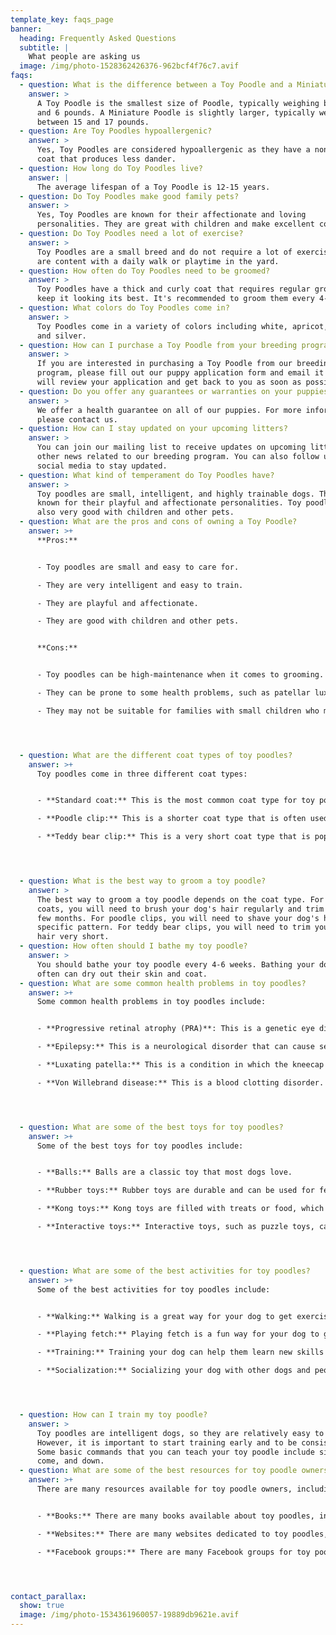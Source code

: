 ```yaml
---
template_key: faqs_page
banner:
  heading: Frequently Asked Questions
  subtitle: |
    What people are asking us
  image: /img/photo-1528362426376-962bcf4f76c7.avif
faqs:
  - question: What is the difference between a Toy Poodle and a Miniature Poodle?
    answer: >
      A Toy Poodle is the smallest size of Poodle, typically weighing between 4
      and 6 pounds. A Miniature Poodle is slightly larger, typically weighing
      between 15 and 17 pounds.
  - question: Are Toy Poodles hypoallergenic?
    answer: >
      Yes, Toy Poodles are considered hypoallergenic as they have a non-shedding
      coat that produces less dander.
  - question: How long do Toy Poodles live?
    answer: |
      The average lifespan of a Toy Poodle is 12-15 years.
  - question: Do Toy Poodles make good family pets?
    answer: >
      Yes, Toy Poodles are known for their affectionate and loving
      personalities. They are great with children and make excellent companions.
  - question: Do Toy Poodles need a lot of exercise?
    answer: >
      Toy Poodles are a small breed and do not require a lot of exercise. They
      are content with a daily walk or playtime in the yard.
  - question: How often do Toy Poodles need to be groomed?
    answer: >
      Toy Poodles have a thick and curly coat that requires regular grooming to
      keep it looking its best. It's recommended to groom them every 4-6 weeks.
  - question: What colors do Toy Poodles come in?
    answer: >
      Toy Poodles come in a variety of colors including white, apricot, black,
      and silver.
  - question: How can I purchase a Toy Poodle from your breeding program?
    answer: >
      If you are interested in purchasing a Toy Poodle from our breeding
      program, please fill out our puppy application form and email it to us. We
      will review your application and get back to you as soon as possible.
  - question: Do you offer any guarantees or warranties on your puppies?
    answer: >
      We offer a health guarantee on all of our puppies. For more information,
      please contact us.
  - question: How can I stay updated on your upcoming litters?
    answer: >
      You can join our mailing list to receive updates on upcoming litters and
      other news related to our breeding program. You can also follow us on
      social media to stay updated.
  - question: What kind of temperament do Toy Poodles have?
    answer: >
      Toy poodles are small, intelligent, and highly trainable dogs. They are
      known for their playful and affectionate personalities. Toy poodles are
      also very good with children and other pets.
  - question: What are the pros and cons of owning a Toy Poodle?
    answer: >+
      **Pros:**


      - Toy poodles are small and easy to care for.

      - They are very intelligent and easy to train.

      - They are playful and affectionate.

      - They are good with children and other pets.


      **Cons:**


      - Toy poodles can be high-maintenance when it comes to grooming.

      - They can be prone to some health problems, such as patellar luxation and epilepsy.

      - They may not be suitable for families with small children who might accidentally hurt them.




  - question: What are the different coat types of toy poodles?
    answer: >+
      Toy poodles come in three different coat types:


      - **Standard coat:** This is the most common coat type for toy poodles. It is long and flowing, and it requires regular grooming to prevent matting.

      - **Poodle clip:** This is a shorter coat type that is often used for show dogs. It is still relatively long, but it is easier to groom than the standard coat.

      - **Teddy bear clip:** This is a very short coat type that is popular for pet dogs. It is easy to groom and it requires less maintenance than the other two coat types.




  - question: What is the best way to groom a toy poodle?
    answer: >
      The best way to groom a toy poodle depends on the coat type. For standard
      coats, you will need to brush your dog's hair regularly and trim it every
      few months. For poodle clips, you will need to shave your dog's hair in a
      specific pattern. For teddy bear clips, you will need to trim your dog's
      hair very short.
  - question: How often should I bathe my toy poodle?
    answer: >
      You should bathe your toy poodle every 4-6 weeks. Bathing your dog too
      often can dry out their skin and coat.
  - question: What are some common health problems in toy poodles?
    answer: >+
      Some common health problems in toy poodles include:


      - **Progressive retinal atrophy (PRA)**: This is a genetic eye disease that can cause blindness.

      - **Epilepsy:** This is a neurological disorder that can cause seizures.

      - **Luxating patella:** This is a condition in which the kneecap slips out of place.

      - **Von Willebrand disease:** This is a blood clotting disorder.




  - question: What are some of the best toys for toy poodles?
    answer: >+
      Some of the best toys for toy poodles include:


      - **Balls:** Balls are a classic toy that most dogs love.

      - **Rubber toys:** Rubber toys are durable and can be used for fetch or chewing.

      - **Kong toys:** Kong toys are filled with treats or food, which can keep your dog entertained for hours.

      - **Interactive toys:** Interactive toys, such as puzzle toys, can help keep your dog's mind active.




  - question: What are some of the best activities for toy poodles?
    answer: >+
      Some of the best activities for toy poodles include:


      - **Walking:** Walking is a great way for your dog to get exercise and explore their surroundings.

      - **Playing fetch:** Playing fetch is a fun way for your dog to get some exercise and bond with you.

      - **Training:** Training your dog can help them learn new skills and behaviors.

      - **Socialization:** Socializing your dog with other dogs and people can help them become well-rounded and confident.




  - question: How can I train my toy poodle?
    answer: >
      Toy poodles are intelligent dogs, so they are relatively easy to train.
      However, it is important to start training early and to be consistent.
      Some basic commands that you can teach your toy poodle include sit, stay,
      come, and down.
  - question: What are some of the best resources for toy poodle owners?
    answer: >+
      There are many resources available for toy poodle owners, including:


      - **Books:** There are many books available about toy poodles, including breed guides, training manuals, and cookbooks.

      - **Websites:** There are many websites dedicated to toy poodles, including breed clubs, adoption organizations, and grooming and training resources.

      - **Facebook groups:** There are many Facebook groups for toy poodle owners, where you can ask questions, share photos, and connect with other owners.




contact_parallax:
  show: true
  image: /img/photo-1534361960057-19889db9621e.avif
---
```

